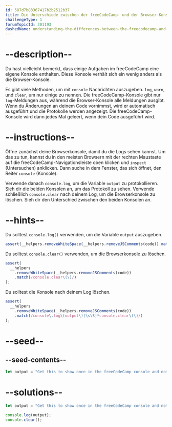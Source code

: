 ```yaml
---
id: 587d7b83367417b2b2512b37
title: Die Unterschiede zwischen der freeCodeCamp- und der Browser-Konsole verstehen
challengeType: 1
forumTopicId: 301193
dashedName: understanding-the-differences-between-the-freecodecamp-and-browser-console
---
```


# --description--

Du hast vielleicht bemerkt, dass einige Aufgaben im freeCodeCamp eine eigene Konsole enthalten. Diese Konsole verhält sich ein wenig anders als die Browser-Konsole.

Es gibt viele Methoden, um mit `console` Nachrichten auszugeben. `log`, `warn`, und `clear`, um nur einige zu nennen. Die freeCodeCamp-Konsole gibt nur `log`-Meldungen aus, während die Browser-Konsole alle Meldungen ausgibt. Wenn du Änderungen an deinem Code vornimmst, wird er automatisch ausgeführt und die Protokolle werden angezeigt. Die freeCodeCamp-Konsole wird dann jedes Mal geleert, wenn dein Code ausgeführt wird.

# --instructions--

Öffne zunächst deine Browserkonsole, damit du die Logs sehen kannst. Um das zu tun, kannst du in den meisten Browsern mit der rechten Maustaste auf die freeCodeCamp-Navigationsleiste oben klicken und `inspect` (Untersuchen) anklicken. Dann suche in dem Fenster, das sich öffnet, den Reiter `console` (Konsole).

Verwende danach `console.log`, um die Variable `output` zu protokollieren. Sieh dir die beiden Konsolen an, um das Protokoll zu sehen. Verwende schließlich `console.clear` nach deinem Log, um die Browserkonsole zu löschen. Sieh dir den Unterschied zwischen den beiden Konsolen an.

# --hints--

Du solltest `console.log()` verwenden, um die Variable `output` auszugeben.

```js
assert(__helpers.removeWhiteSpace(__helpers.removeJSComments(code)).match(/console\.log\(output\)/));
```

Du solltest `console.clear()` verwenden, um die Browserkonsole zu löschen.

```js
assert(
  __helpers
    .removeWhiteSpace(__helpers.removeJSComments(code))
    .match(/console.clear\(\)/)
);
```

Du solltest die Konsole nach deinem Log löschen.

```js
assert(
  __helpers
    .removeWhiteSpace(__helpers.removeJSComments(code))
    .match(/console\.log\(output\)[\s\S]*console.clear\(\)/)
);
```

# --seed--

## --seed-contents--

```js
let output = "Get this to show once in the freeCodeCamp console and not at all in the browser console";

```

# --solutions--

```js
let output = "Get this to show once in the freeCodeCamp console and not at all in the browser console";

console.log(output);
console.clear();
```
